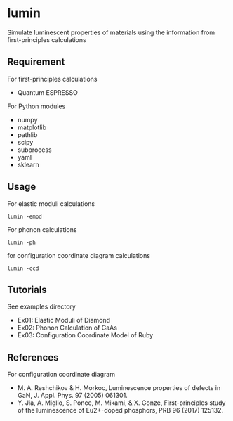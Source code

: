 # lumin
Simulate luminescent properties of materials using the information from first-principles calculations

## Requirement
For first-principles calculations
- Quantum ESPRESSO

For Python modules
- numpy
- matplotlib
- pathlib
- scipy
- subprocess
- yaml
- sklearn

## Usage
For elastic moduli calculations
```shell-session
lumin -emod
```

For phonon calculations
```shell-session
lumin -ph
```

for configuration coordinate diagram calculations
```shell-session
lumin -ccd
```

## Tutorials
See examples directory
- Ex01: Elastic Moduli of Diamond
- Ex02: Phonon Calculation of GaAs
- Ex03: Configuration Coordinate Model of Ruby

## References
For configuration coordinate diagram
- M. A. Reshchikov & H. Morkoc, Luminescence properties of defects in GaN, J. Appl. Phys. 97 (2005) 061301.
- Y. Jia, A. Miglio, S. Ponce, M. Mikami, & X. Gonze, First-principles study of the luminescence of Eu2+-doped phosphors, PRB 96 (2017) 125132.